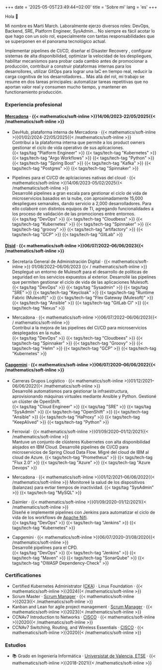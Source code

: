 +++
date = '2025-05-05T23:49:44+02:00'
title = 'Sobre mi'
lang = 'es'
+++

Hola 👋

Mi nombre es Marti March. Laboralmente ejerzo diversos roles: DevOps, Backend, SRE, Platform Engineer, SysAdmin... No siempre es fácil acotar lo que hago con un solo rol, especialmente con tantas responsabilidades que se superponen en el
panorama tecnológico actual.

Implementar pipelines de CI/CD, diseñar el Disaster Recovery , configurar sistemas de alta disponibilidad, optimizar la velocidad de los despliegues, habilitar mecanismos para probar cada cambio antes de promocionar a producción, 
contribuir a construir plataformas internas para los desarrollores, utilizar GitOps para lograr una IaC en tiempo real, reducir la carga cognitiva de los desarrolladores... Más allá del rol, mi trabajo se resume en dos tareas principales:
automatizar tareas repetitivas que no aportan valor real y consumen mucho tiempo, y mantener en functionamiento producción.

### Experiencia profesional

#### [Mercadona](https://www.mercadona.es/) · {{< mathematics/soft-inline >}}14/06/2023-22/05/2025{{< /mathematics/soft-inline >}}

- DevHub, plataforma interna de Mercadona · {{< mathematics/soft-inline >}}01/02/2024-22/05/2025{{< /mathematics/soft-inline >}}  
  Contribuí a la plataforma interna que permite a los product owners gestionar el ciclo de vida operativo de sus aplicaciones.  
  {{< tags/tag "Platform Engineer" >}} {{< tags/tech-tag "Kubernetes" >}} {{< tags/tech-tag "Argo Workflows" >}} {{< tags/tech-tag "Python" >}} {{< tags/tech-tag "Spring Boot" >}} {{< tags/tech-tag "Kafka" >}} {{< tags/tech-tag "Postgres" >}} {{< tags/tech-tag "Spinnaker" >}}

<!-- -->

- Pipelines para el CI/CD de aplciaciones nativas del cloud · {{< mathematics/soft-inline >}}14/06/2023-05/02/2025{{< /mathematics/soft-inline >}}  
  Desarrollé pipelines a gran escala para gestionar el ciclo de vida de microservicios basados en la nube, con aproximadamente 15,000 despliegues semanales, dando servicio a 2,000 desarrolladores. Para ello colaboré con distintos equipos de TI,
  agregando funcionalidades a los proceso de validación de las promociones entre entornos.  
  {{< tags/tag "DevOps" >}} {{< tags/tech-tag "Cloudbess" >}} {{< tags/tech-tag "Kubernetes" >}} {{< tags/tech-tag "Spinnaker" >}} {{< tags/tech-tag "groovy" >}} {{< tags/tech-tag "artifactory" >}} {{< tags/tech-tag "GCP" >}} {{< tags/tech-tag "GitLab" >}}

#### [Disid](https://www.disid.com/) · {{< mathematics/soft-inline >}}06/07/2022–06/06/2023{{< /mathematics/soft-inline >}}

- Secretaria General de Administración Digital · {{< mathematics/soft-inline >}} 01/08/2022–06/06/2023 {{< / mathematics/soft-inline >}}  
  Desplegué un entorno de Mulesoft para el desarrollo de políticas de seguridad en los servicios expuestos al exterior. Desarrollé las pipelines que permiten gestionar el ciclo de vida de las aplicaciones Mulesoft.  
  {{< tags/tag "DevOps" >}} {{< tags/tag "Sysadmin" >}} {{< tags/tag "SRE" >}} {{< tags/tech-tag "Keycloak" >}} {{< tags/tech-tag "Runtime Fabric (Mulesoft)" >}} {{< tags/tech-tag "Flex Gateway (Mulesoft)" >}} {{< tags/tech-tag "Ansible" >}} {{< tags/tech-tag "GitLab CI" >}}
  {{< tags/tech-tag "Nexus" >}}

<!-- -->

- Mercadona · {{< mathematics/soft-inline >}}06/07/2022–06/06/2023{{< / mathematics/soft-inline >}}  
  Contribuí a la mejora de las pipelines del CI/CD para microservicios desplegados en la nube.  
  {{< tags/tag "DevOps" >}}  {{< tags/tech-tag "Cloudbees" >}} {{< tags/tech-tag "Spinnaker" >}} {{< tags/tech-tag "Groovy" >}} {{< tags/tech-tag "Helm" >}} {{< tags/tech-tag "GCP" >}} {{< tags/tech-tag "Kubernetes" >}}  

#### [Capgemini](https://www.capgemini.com/es-es/) · {{< mathematics/soft-inline >}}06/07/2020–06/06/2022{{< /mathematics/soft-inline >}}

- Carreras Grupos Logístico · {{< mathematics/soft-inline >}}01/12/2021–06/06/2022{{< /mathematics/soft-inline >}}  
  Desarrollé automatismos para gestionar la infraestructura, aprovisionando máquinas virtuales mediante Ansible y Python. Gestioné un clúster de OpenShift.  
  {{< tags/tag "Cloud Engineer" >}} {{< tags/tag "SRE" >}} {{< tags/tag "SysAdmin" >}} {{< tags/tech-tag "OpenShift" >}} {{< tags/tech-tag "Ansible" >}} {{< tags/tech-tag "HaProxy" >}} {{< tags/tech-tag "KeepAlived" >}} {{< tags/tech-tag "Python" >}}  

<!-- -->

- Ferrovial · {{< mathematics/soft-inline >}}01/09/2020–01/12/2021{{< /mathematics/soft-inline >}}  
  Mantuve un conjunto de clústeres Kubernetes con alta disponibilidad alojados en IBM Cloud. Desarrollé pipelines de CI/CD para microservicios de Spring Cloud Data Flow. Migré del cloud de IBM al cloud de Azure.
  {{< tags/tech-tag "Prometheus" >}} {{< tags/tech-tag "Flux 2.0" >}} {{< tags/tech-tag "Azure" >}} {{< tags/tech-tag "Azure Devops" >}}  

<!-- -->

- Mercadona · {{< mathematics/soft-inline >}}01/12/2021–06/06/2022{{< /mathematics/soft-inline >}}
  Monitoreé la salud de los dispositivos (balanzas) para evtiar tiempos de inactividad.
  {{< tags/tag "SysAdmin" >}} {{< tags/tech-tag "MySQL" >}}

<!-- -->

- Daimler · {{< mathematics/soft-inline >}}01/09/2020-01/12/2021{{< /mathematics/soft-inline >}}  
  Diseñé e implementé pipelines con Jenkins para automatizar el ciclo de vida de los workflows de [Apache Nifi](https://nifi.apache.org/docs/nifi-docs/html/overview.html).  
  {{< tags/tag "DevOps" >}}  {{< tags/tech-tag "Jenkins" >}} {{< tags/tech-tag "Kubernetes" >}}  

<!-- -->

- Capgemini · {{< mathematics/soft-inline >}}06/07/2020–31/08/2020{{< /mathematics/soft-inline >}}  
  Desarrollé pipelines para el CPD.  
  {{< tags/tag "DevOps" >}} {{< tags/tech-tag "Jenkins" >}} {{< tags/tech-tag "Maven" >}} {{< tags/tech-tag "SonarQube" >}} {{< tags/tech-tag "OWASP Dependency-Check" >}}  

### Certificationes

- Certified Kubernetes Administrator ([CKA](https://training.linuxfoundation.org/certification/certified-kubernetes-administrator-cka/)) · Linux Foundation · {{< mathematics/soft-inline >}}2024{{< /mathematics/soft-inline >}}
- Scrum Master · [Scrum Manager](https://www.scrummanager.com/website/c/profile/member.php?id=43681) · {{< mathematics/soft-inline >}}2023{{< /mathematics/soft-inline >}}
- Kanban and Lean for agile project management · [Scrum Manager](https://www.scrummanager.com/website/c/profile/member.php?id=43681) · {{< mathematics/soft-inline >}}2023{{< /mathematics/soft-inline >}}
- CCNAv7 Introduction to Networks · [CISCO](https://www.netacad.com/es/courses/ccna-introduction-networks?courseLang=en-US) · {{< mathematics/soft-inline >}}2020{{< /mathematics/soft-inline >}}
- CCNAv7 Switching, Routing, and Wireless Essentials · [CISCO](https://www.netacad.com/es/courses/ccna-switching-routing-wireless-essentials) · {{< mathematics/soft-inline >}}2020{{< /mathematics/soft-inline >}}

### Estudios

- 📚 Grado en Ingeniería Informática · [Universistat de Valencia, ETSE](https://www.uv.es/) · {{< mathematics/soft-inline >}}2018-2021{{< /mathematics/soft-inline >}}

